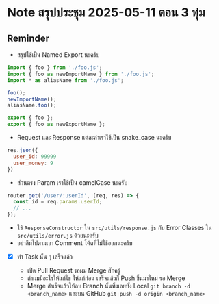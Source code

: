 # Note สรุปประชุม 2025-05-11 ตอน 3 ทุ่ม

## Reminder

- สรุปใช้เป็น Named Export นะครับ

```js
import { foo } from './foo.js';
import { foo as newImportName } from './foo.js';
import * as aliasName from './foo.js';

foo();
newImportName();
aliasName.foo();

export { foo };
export { foo as newExportName };
```

- Request และ Response แต่ละค่าเราใช้เป็น snake_case นะครับ

```js
res.json({
  user_id: 99999
  user_money: 9
})
```

- ส่วนตรง Param เราใช้เป็น camelCase นะครับ

```js
router.get('/user/:userId', (req, res) => {
  const id = req.params.userId;
  // ...
});
```

- ใช้ `ResponseConstructor` ใน `src/utils/response.js` กับ Error Classes ใน
  `src/utils/error.js` ด้วยนะครับ
- อย่าลืมไปตามเอา Comment โค้ดที่ไม่ใช้ออกนะครับ
- [x] ทำ Task นั้น ๆ เสร็จแล้ว

  - เปิด Pull Request รอผม Merge สักครู่
  - ถ้าผมมีอะไรให้แก้ไข ให้แก้ก่อน เสร็จแล้วก็ Push ขึ้นมาใหม่ รอ Merge
  - Merge สำเร็จแล้วให้ลบ Branch นั้นทิ้งเลยทั้ง Local
    `git branch -d <branch_name>` และบน GitHub
    `git push -d origin <branch_name>`
